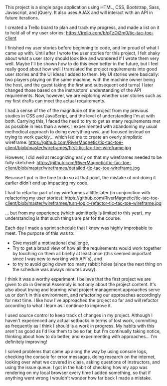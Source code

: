 This project is a single page application using HTML, CSS, Bootstrap, Sass, Javascript, and jQuery. It also uses AJAX and will interact with an API in future iterations.



I created a Trello board to plan and track my progress, and made a list on it to hold all of my user stories: https://trello.com/b/pTzOi2m0/tic-tac-toe-client


I finished my user stories before beginning to code, and Im proud of what I came up with. Until after I wrote the user stories for this project, I felt shaky about what a user story should look like and wondered if I wrote them very well. Maybe I'll be shown how to do this even better in the future, but I feel really good about how well I translated the project requirements into good user stories and the UI ideas I added to them. My UI stories were basically: two players playing on the same machine, with the machine owner being the host, and the guest taking the first and subsequent odd turns) I later changed those based on the instructors' understanding of the API requirements. Now, however, we are exploring whether user stories such as my first drafts can meet the actual requirements.


I had a sense of the of the magnitude of the project from my previous studies in CSS and JavaScript, and the level of understanding I'm at with both. Carrying this, I faced the need to try to get as many requirements met as possible in less than a week. I experimented with abandoning my usual methodical approach to doing everything *well*, and focused instead on trying to work *quickly*... which led me to create an overly simplistic wireframe: https://github.com/RiverMagnetic/tic-tac-toe-client/blob/master/wireframes/first-tic-tac-toe-wireframe.jpg

However, I did well at recognizing early on that my wireframes needed to be fully sketched: https://github.com/RiverMagnetic/tic-tac-toe-client/blob/master/wireframes/detailed-tic-tac-toe-wireframe.jpg

Because I put in the time to do so at that point, the mistake of not doing it earlier didn't end up impacting my code.

I had to refactor part of my wireframes a little later (in conjunction with refactoring my user stories): https://github.com/RiverMagnetic/tic-tac-toe-client/blob/master/wireframes/turn-logic-refactor-tic-tac-toe-wireframe.jpg

... but from my experience (which admittedly is limited to this year), my understanding is that such things are par for the course.


Each day I made a sprint schedule that I knew was highly improbable to meet. The purpose of this was to:

- Give myself a motivational challenge,
- Try to get a broad view of how all the requirements would work together by touching on them all briefly at least once (this seemed important since I was new to working with API's), and
- to try to avoid going down too many rabbit holes (since the next thing on the schedule was always minutes away).

I think it was a worthy experiment. I believe that the first project we are given to do in General Assembly is not only about the project content. It's also about trying and learning what project management approaches serve us or don't in this environment, and refactoring our approaches accordingly for next time. I like how I've approached the project so far and will refactor according to what I learn as I continue to improve it.


I used source control to keep track of changes in my project. Although I haven't experienced any actual setbacks in terms of lost work, commiting as frequently as I think I should is a work in progress. My habits with this aren't as good as I'd like them to be so far, but I'm continually taking notice, thinking about how to do better, and experimenting with approaches... I'm definitely improving!



I solved problems that came up along the way by using console logs, checking the console for error messages, doing research on the internet, looking over what we covered in class, asking questions of instructors, and using the issue queue. I got in the habit of checking how my app was rendering on my local browser every time I added something, so that if anything went wrong I wouldn't wonder how far back I made a mistake.
